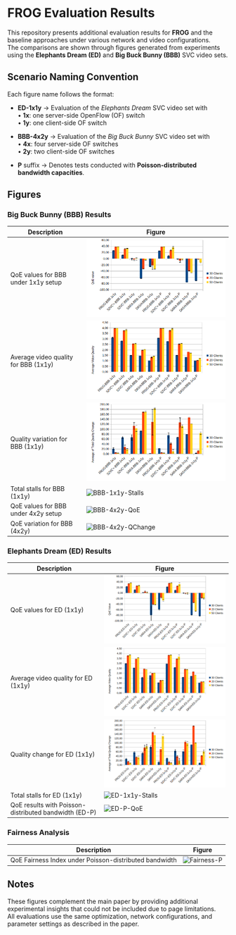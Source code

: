 # FROG Evaluation Results

This repository presents additional evaluation results for **FROG** and the baseline approaches under various network and video configurations.  
The comparisons are shown through figures generated from experiments using the **Elephants Dream (ED)** and **Big Buck Bunny (BBB)** SVC video sets.

## Scenario Naming Convention

Each figure name follows the format:

- **ED-1x1y** → Evaluation of the *Elephants Dream* SVC video set with  
  • **1x**: one server-side OpenFlow (OF) switch  
  • **1y**: one client-side OF switch  

- **BBB-4x2y** → Evaluation of the *Big Buck Bunny* SVC video set with  
  • **4x**: four server-side OF switches  
  • **2y**: two client-side OF switches  

- **P** suffix → Denotes tests conducted with **Poisson-distributed bandwidth capacities**.

## Figures

### Big Buck Bunny (BBB) Results
| Description | Figure |
|--------------|---------|
| QoE values for BBB under 1x1y setup | ![BBB-1x1y-QoE](figures/BBB-1x1y-QoE.png) |
| Average video quality for BBB (1x1y) | ![BBB-1x1y-Quality](figures/BBB-1x1y-Quality.png) |
| Quality variation for BBB (1x1y) | ![BBB-1x1y-QChange](figures/BBB-1x1y-Quality-Change.png) |
| Total stalls for BBB (1x1y) | ![BBB-1x1y-Stalls](figures/BBB-1x1y-Stalls.png) |
| QoE values for BBB under 4x2y setup | ![BBB-4x2y-QoE](figures/BBB-4x2y-QoE.png) |
| QoE variation for BBB (4x2y) | ![BBB-4x2y-QChange](figures/BBB-4x2y-Quality-Change.png) |

### Elephants Dream (ED) Results
| Description | Figure |
|--------------|---------|
| QoE values for ED (1x1y) | ![ED-1x1y-QoE](figures/ED-1x1y-QoE.png) |
| Average video quality for ED (1x1y) | ![ED-1x1y-Quality](figures/ED-1x1y-Quality.png) |
| Quality change for ED (1x1y) | ![ED-1x1y-QChange](figures/ED-1x1y-Quality-Change.png) |
| Total stalls for ED (1x1y) | ![ED-1x1y-Stalls](figures/ED-1x1y-Stalls.png) |
| QoE results with Poisson-distributed bandwidth (ED-P) | ![ED-P-QoE](figures/ED-P-QoE.png) |

### Fairness Analysis
| Description | Figure |
|--------------|---------|
| QoE Fairness Index under Poisson-distributed bandwidth | ![Fairness-P](figures/Fairness-P.png) |

## Notes

These figures complement the main paper by providing additional experimental insights that could not be included due to page limitations.  
All evaluations use the same optimization, network configurations, and parameter settings as described in the paper.
